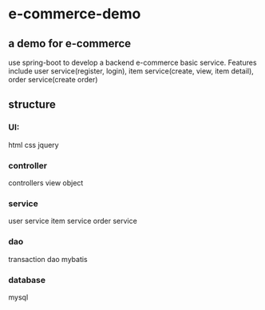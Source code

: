 # e-commerce-demo
## a demo for e-commerce
use spring-boot to develop a backend e-commerce basic service. Features include user service(register, login), item service(create, view, item detail), order service(create order)

## structure 
### UI: 
html css jquery 
### controller 
controllers
view object 
### service 
user service 
item service
order service 
### dao 
transaction 
dao 
mybatis
### database 
mysql 
